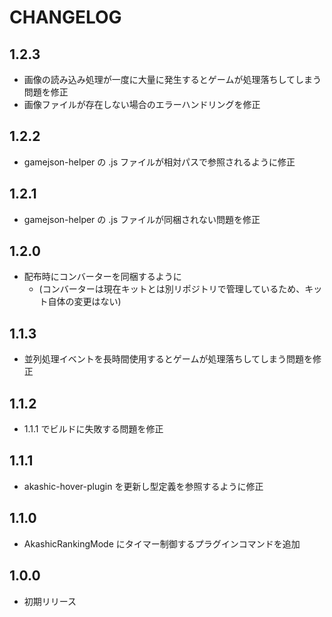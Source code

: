 # CHANGELOG

## 1.2.3
- 画像の読み込み処理が一度に大量に発生するとゲームが処理落ちしてしまう問題を修正
- 画像ファイルが存在しない場合のエラーハンドリングを修正

## 1.2.2
- gamejson-helper の .js ファイルが相対パスで参照されるように修正

## 1.2.1
- gamejson-helper の .js ファイルが同梱されない問題を修正

## 1.2.0
- 配布時にコンバーターを同梱するように
  - (コンバーターは現在キットとは別リポジトリで管理しているため、キット自体の変更はない)

## 1.1.3
- 並列処理イベントを長時間使用するとゲームが処理落ちしてしまう問題を修正

## 1.1.2
- 1.1.1 でビルドに失敗する問題を修正

## 1.1.1
- akashic-hover-plugin を更新し型定義を参照するように修正

## 1.1.0
- AkashicRankingMode にタイマー制御するプラグインコマンドを追加

## 1.0.0
- 初期リリース
